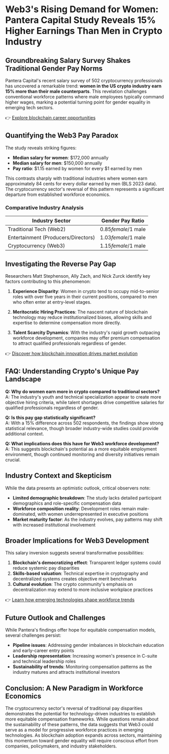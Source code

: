 # Web3's Rising Demand for Women: Pantera Capital Study Reveals 15% Higher Earnings Than Men in Crypto Industry

## Groundbreaking Salary Survey Shakes Traditional Gender Pay Norms

Pantera Capital's recent salary survey of 502 cryptocurrency professionals has uncovered a remarkable trend: **women in the US crypto industry earn 15% more than their male counterparts**. This revelation challenges conventional workforce patterns where male employees typically command higher wages, marking a potential turning point for gender equality in emerging tech sectors.

👉 [Explore blockchain career opportunities](https://bit.ly/okx-bonus)

## Quantifying the Web3 Pay Paradox

The study reveals striking figures:
- **Median salary for women**: $172,000 annually
- **Median salary for men**: $150,000 annually
- **Pay ratio**: $1.15 earned by women for every $1 earned by men

This contrasts sharply with traditional industries where women earn approximately 84 cents for every dollar earned by men (BLS 2023 data). The cryptocurrency sector's reversal of this pattern represents a significant departure from established workforce economics.

### Comparative Industry Analysis

| Industry Sector | Gender Pay Ratio |
|------------------|------------------|
| Traditional Tech (Web2) | $0.85 female/$1 male |
| Entertainment (Producers/Directors) | $1.03 female/$1 male |
| Cryptocurrency (Web3) | $1.15 female/$1 male |

## Investigating the Reverse Pay Gap

Researchers Matt Stephenson, Ally Zach, and Nick Zurck identify key factors contributing to this phenomenon:

1. **Experience Disparity**: Women in crypto tend to occupy mid-to-senior roles with over five years in their current positions, compared to men who often enter at entry-level stages.

2. **Meritocratic Hiring Practices**: The nascent nature of blockchain technology may reduce institutionalized biases, allowing skills and expertise to determine compensation more directly.

3. **Talent Scarcity Dynamics**: With the industry's rapid growth outpacing workforce development, companies may offer premium compensation to attract qualified professionals regardless of gender.

👉 [Discover how blockchain innovation drives market evolution](https://bit.ly/okx-bonus)

## FAQ: Understanding Crypto's Unique Pay Landscape

**Q: Why do women earn more in crypto compared to traditional sectors?**  
A: The industry's youth and technical specialization appear to create more objective hiring criteria, while talent shortages drive competitive salaries for qualified professionals regardless of gender.

**Q: Is this pay gap statistically significant?**  
A: With a 15% difference across 502 respondents, the findings show strong statistical relevance, though broader industry-wide studies could provide additional context.

**Q: What implications does this have for Web3 workforce development?**  
A: This suggests blockchain's potential as a more equitable employment environment, though continued monitoring and diversity initiatives remain crucial.

## Industry Context and Skepticism

While the data presents an optimistic outlook, critical observers note:
- **Limited demographic breakdown**: The study lacks detailed participant demographics and role-specific compensation data
- **Workforce composition reality**: Development roles remain male-dominated, with women underrepresented in executive positions
- **Market maturity factor**: As the industry evolves, pay patterns may shift with increased institutional involvement

## Broader Implications for Web3 Development

This salary inversion suggests several transformative possibilities:
1. **Blockchain's democratizing effect**: Transparent ledger systems could reduce systemic pay disparities
2. **Skills-based valuation**: Technical expertise in cryptography and decentralized systems creates objective merit benchmarks
3. **Cultural evolution**: The crypto community's emphasis on decentralization may extend to more inclusive workplace practices

👉 [Learn how emerging technologies shape workforce trends](https://bit.ly/okx-bonus)

## Future Outlook and Challenges

While Pantera's findings offer hope for equitable compensation models, several challenges persist:
- **Pipeline issues**: Addressing gender imbalances in blockchain education and early-career entry points
- **Leadership representation**: Increasing women's presence in C-suite and technical leadership roles
- **Sustainability of trends**: Monitoring compensation patterns as the industry matures and attracts institutional investors

## Conclusion: A New Paradigm in Workforce Economics

The cryptocurrency sector's reversal of traditional pay disparities demonstrates the potential for technology-driven industries to establish more equitable compensation frameworks. While questions remain about the sustainability of these patterns, the data suggests that Web3 could serve as a model for progressive workforce practices in emerging technologies. As blockchain adoption expands across sectors, maintaining this momentum toward gender equality will require conscious effort from companies, policymakers, and industry stakeholders.